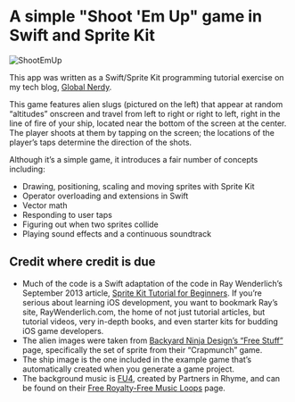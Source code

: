 # A simple "Shoot 'Em Up" game in Swift and Sprite Kit

![ShootEmUp](http://www.globalnerdy.com/wordpress/wp-content/uploads/2014/08/a-simple-shoot-em-up-game.jpg)

This app was written as a Swift/Sprite Kit programming tutorial exercise on my tech blog, [Global Nerdy](http://www.globalnerdy.com/).

This game features alien slugs (pictured on the left) that appear at random “altitudes” onscreen and travel from left to right or right to left, right in the line of fire of your ship, located near the bottom of the screen at the center. The player shoots at them by tapping on the screen; the locations of the player’s taps determine the direction of the shots.

Although it’s a simple game, it introduces a fair number of concepts including:

- Drawing, positioning, scaling and moving sprites with Sprite Kit
- Operator overloading and extensions in Swift
- Vector math
- Responding to user taps
- Figuring out when two sprites collide
- Playing sound effects and a continuous soundtrack

## Credit where credit is due

- Much of the code is a Swift adaptation of the code in Ray Wenderlich’s September 2013 article, [Sprite Kit Tutorial for Beginners](http://www.raywenderlich.com/42699/spritekit-tutorial-for-beginners). If you’re serious about learning iOS development, you want to bookmark Ray’s site, RayWenderlich.com, the home of not just tutorial articles, but tutorial videos, very in-depth books, and even starter kits for budding iOS game developers.
- The alien images were taken from [Backyard Ninja Design’s “Free Stuff”](http://www.dumbmanex.com/bynd_freestuff.html) page, specifically the set of sprite from their “Crapmunch” game.
- The ship image is the one included in the example game that’s automatically created when you generate a game project.
- The background music is [FU4](http://www.partnersinrhyme.com/pir/libs/media/FU4.wav), created by Partners in Rhyme, and can be found on their [Free Royalty-Free Music Loops](http://www.partnersinrhyme.com/pir/free_music_loops.shtml) page.